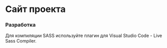 # Сайт проекта

### Разработка

Для компиляции SASS используйте плагин для Visual Studio Code - Live Sass Compiler.
